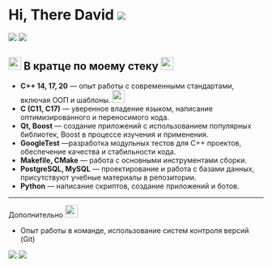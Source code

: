 # Hi, There David ![](https://static.wikia.nocookie.net/dota2_gamepedia/images/d/d8/Emoticon_Ranked_Ancient.png/revision/latest?cb=20190216113137)

![](https://static.wikia.nocookie.net/dota2_gamepedia/images/6/67/Emoticon_observer_ward.gif/revision/latest?cb=20170506230840)  ![](https://static.wikia.nocookie.net/dota2_gamepedia/images/6/67/Emoticon_observer_ward.gif/revision/latest?cb=20170506230840) 

## <img src="https://static.wikia.nocookie.net/dota2_gamepedia/images/8/86/Emoticon_bountyrune.gif/revision/latest?cb=20210411183524" width="25"> В кратце по моему стеку <img src="https://static.wikia.nocookie.net/dota2_gamepedia/images/8/86/Emoticon_bountyrune.gif/revision/latest?cb=20210411183524" width="25">

- **C++ 14, 17, 20** — опыт работы с современными стандартами, включая ООП и шаблоны. <img src="https://static.wikia.nocookie.net/dota2_gamepedia/images/0/09/Emoticon_doubledamage.gif/revision/latest?cb=20210411183529" width="25">
- **C (C11, C17)** — уверенное владение языком, написание оптимизированного и переносимого кода.
- **Qt, Boost** — создание приложений с использованием популярных библиотек, Boost в процессе изучения и применения.
- **GoogleTest** —разработка модульных тестов для C++ проектов, обеспечение качества и стабильности кода.  
- **Makefile, CMake** — работа с основными инструментами сборки.  
- **PostgreSQL, MySQL** — проектирование и работа с базами данных, присутствуют учебные материалы в репозитории.  
- **Python** — написание скриптов, создание приложений и ботов.  

---

Дополнительно <img src="https://static.wikia.nocookie.net/dota2_gamepedia/images/1/13/Dotakin_pudge_chuckle.gif/revision/latest?cb=20170719225124" width="25"> 
- Опыт работы в команде, использование систем контроля версий (Git)


![](https://static.wikia.nocookie.net/dota2_gamepedia/images/9/9d/Emoticon_sentry_ward.gif/revision/latest?cb=20170506230900) ![](https://static.wikia.nocookie.net/dota2_gamepedia/images/9/9d/Emoticon_sentry_ward.gif/revision/latest?cb=20170506230900)

